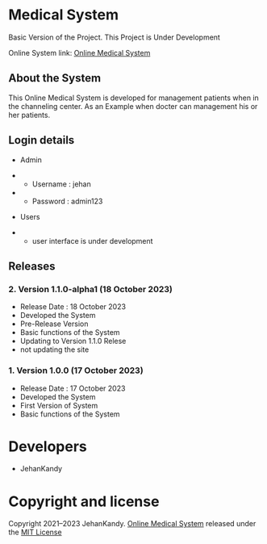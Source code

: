 # Medical System

Basic Version of the Project. This Project is Under Development

Online System link: [Online Medical System](http://medicalsystem.42web.io/)

## About the System

This Online Medical System is developed for management patients when in the channeling center. As an Example when docter can management his or her patients.

## Login details

- Admin
- - Username : jehan
- - Password : admin123

- Users
- - user interface is under development

## Releases

### 2. Version 1.1.0-alpha1 (18 October 2023)
- Release Date : 18 October 2023
- Developed the System
- Pre-Release Version
- Basic functions of the System
- Updating to Version 1.1.0 Relese
- not updating the site

### 1. Version 1.0.0 (17 October 2023)
- Release Date : 17 October 2023
- Developed the System
- First Version of System
- Basic functions of the System

# Developers

- JehanKandy


# Copyright and license

Copyright 2021–2023 JehanKandy. [Online Medical System](https://github.com/BackendExpert/medical-system) released under the [MIT License](https://github.com/BackendExpert/medical-system/blob/master/LICENSE)